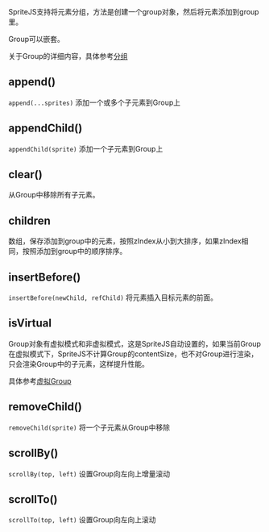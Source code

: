 SpriteJS支持将元素分组，方法是创建一个group对象，然后将元素添加到group里。

Group可以嵌套。

关于Group的详细内容，具体参考[分组](/zh-cn/elements#分组-group)

## append()

`append(...sprites)` 添加一个或多个子元素到Group上

## appendChild()

`appendChild(sprite)` 添加一个子元素到Group上

## clear()

从Group中移除所有子元素。

## children

数组，保存添加到group中的元素，按照zIndex从小到大排序，如果zIndex相同，按照添加到group中的顺序排序。

## insertBefore()

`insertBefore(newChild, refChild)` 将元素插入目标元素的前面。

## isVirtual

Group对象有虚拟模式和非虚拟模式，这是SpriteJS自动设置的，如果当前Group在虚拟模式下，SpriteJS不计算Group的contentSize，也不对Group进行渲染，只会渲染Group中的子元素，这样提升性能。

具体参考[虚拟Group](/zh-cn/guide/virtualgroup)

## removeChild()

`removeChild(sprite)` 将一个子元素从Group中移除

## scrollBy()

`scrollBy(top, left)` 设置Group向左向上增量滚动

## scrollTo()

`scrollTo(top, left)` 设置Group向左向上滚动

